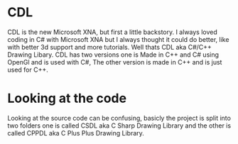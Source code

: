 # CDL
CDL is the new Microsoft XNA, but first a little backstory. I always loved coding in C# with Microsoft XNA but I always thought it could do better, like with better 3d support and  more tutorials. Well thats CDL aka C#/C++ Drawing Libary. CDL has two versions one is Made in C++ and C# using OpenGl and is used with C#, The other version is made in C++ and is just used for C++.

# Looking at the code
Looking at the source code can be confusing, basicly the project is split into two folders one is called CSDL aka C Sharp Drawing Library and the other is called CPPDL aka C Plus Plus Drawing Library.
